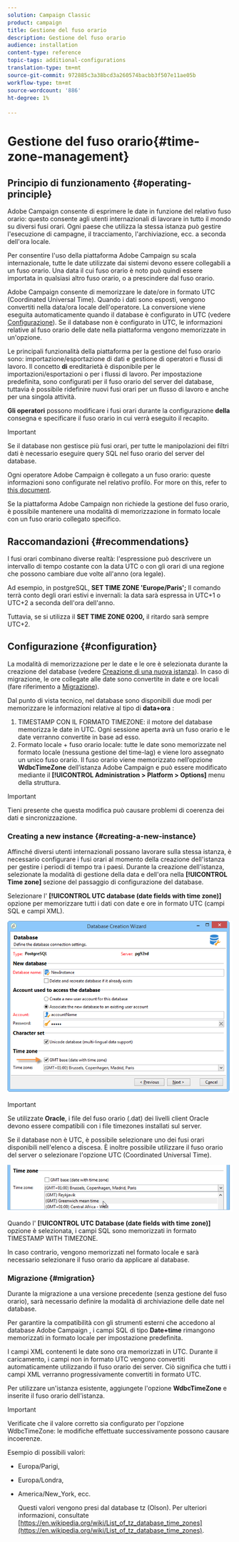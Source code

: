 ```yaml
---
solution: Campaign Classic
product: campaign
title: Gestione del fuso orario
description: Gestione del fuso orario
audience: installation
content-type: reference
topic-tags: additional-configurations
translation-type: tm+mt
source-git-commit: 972885c3a38bcd3a260574bacbb3f507e11ae05b
workflow-type: tm+mt
source-wordcount: '886'
ht-degree: 1%

---
```



# Gestione del fuso orario{#time-zone-management}

## Principio di funzionamento {#operating-principle}

 Adobe Campaign consente di esprimere le date in funzione del relativo fuso orario: questo consente agli utenti internazionali di lavorare in tutto il mondo su diversi fusi orari. Ogni paese che utilizza la stessa istanza può gestire l&#39;esecuzione di campagne, il tracciamento, l&#39;archiviazione, ecc. a seconda dell&#39;ora locale.

Per consentire l&#39;uso della piattaforma Adobe Campaign  su scala internazionale, tutte le date utilizzate dai sistemi devono essere collegabili a un fuso orario. Una data il cui fuso orario è noto può quindi essere importata in qualsiasi altro fuso orario, o a prescindere dal fuso orario.

 Adobe Campaign consente di memorizzare le date/ore in formato UTC (Coordinated Universal Time). Quando i dati sono esposti, vengono convertiti nella data/ora locale dell&#39;operatore. La conversione viene eseguita automaticamente quando il database è configurato in UTC (vedere [Configurazione](#configuration)). Se il database non è configurato in UTC, le informazioni relative al fuso orario delle date nella piattaforma vengono memorizzate in un&#39;opzione.

Le principali funzionalità della piattaforma per la gestione del fuso orario sono: importazione/esportazione di dati e gestione di operatori e flussi di lavoro. Il concetto **di** ereditarietà è disponibile per le importazioni/esportazioni o per i flussi di lavoro. Per impostazione predefinita, sono configurati per il fuso orario del server del database, tuttavia è possibile ridefinire nuovi fusi orari per un flusso di lavoro e anche per una singola attività.

**Gli operatori** possono modificare i fusi orari durante la configurazione **della** consegna e specificare il fuso orario in cui verrà eseguito il recapito.

>[!IMPORTANT]
>
>Se il database non gestisce più fusi orari, per tutte le manipolazioni dei filtri dati è necessario eseguire query SQL nel fuso orario del server del database.

Ogni operatore Adobe Campaign  è collegato a un fuso orario: queste informazioni sono configurate nel relativo profilo. For more on this, refer to [this document](../../platform/using/access-management.md).

Se la piattaforma Adobe Campaign  non richiede la gestione del fuso orario, è possibile mantenere una modalità di memorizzazione in formato locale con un fuso orario collegato specifico.

## Raccomandazioni {#recommendations}

I fusi orari combinano diverse realtà: l&#39;espressione può descrivere un intervallo di tempo costante con la data UTC o con gli orari di una regione che possono cambiare due volte all&#39;anno (ora legale).

Ad esempio, in postgreSQL, **SET TIME ZONE &#39;Europe/Paris&#39;;** Il comando terrà conto degli orari estivi e invernali: la data sarà espressa in UTC+1 o UTC+2 a seconda dell&#39;ora dell&#39;anno.

Tuttavia, se si utilizza il **SET TIME ZONE 0200,** il ritardo sarà sempre UTC+2.

## Configurazione {#configuration}

La modalità di memorizzazione per le date e le ore è selezionata durante la creazione del database (vedere [Creazione di una nuova istanza](#creating-a-new-instance)). In caso di migrazione, le ore collegate alle date sono convertite in date e ore locali (fare riferimento a [Migrazione](#migration)).

Dal punto di vista tecnico, nel database sono disponibili due modi per memorizzare le informazioni relative al tipo di **data+ora** :

1. TIMESTAMP CON IL FORMATO TIMEZONE: il motore del database memorizza le date in UTC. Ogni sessione aperta avrà un fuso orario e le date verranno convertite in base ad esso.
1. Formato locale + fuso orario locale: tutte le date sono memorizzate nel formato locale (nessuna gestione del time-lag) e viene loro assegnato un unico fuso orario. Il fuso orario viene memorizzato nell’opzione **WdbcTimeZone** dell’istanza Adobe Campaign  e può essere modificato mediante il **[!UICONTROL Administration > Platform > Options]** menu della struttura.

>[!IMPORTANT]
>
>Tieni presente che questa modifica può causare problemi di coerenza dei dati e sincronizzazione.

### Creating a new instance {#creating-a-new-instance}

Affinché diversi utenti internazionali possano lavorare sulla stessa istanza, è necessario configurare i fusi orari al momento della creazione dell&#39;istanza per gestire i periodi di tempo tra i paesi. Durante la creazione dell&#39;istanza, selezionate la modalità di gestione della data e dell&#39;ora nella **[!UICONTROL Time zone]** sezione del passaggio di configurazione del database.

Selezionare l&#39; **[!UICONTROL UTC database (date fields with time zone)]** opzione per memorizzare tutti i dati con date e ore in formato UTC (campi SQL e campi XML).

![](assets/install_wz_select_utc_option.png)

>[!IMPORTANT]
>
>Se utilizzate **Oracle**, i file del fuso orario (.dat) dei livelli client  Oracle devono essere compatibili con i file timezones installati sul server.

Se il database non è UTC, è possibile selezionare uno dei fusi orari disponibili nell&#39;elenco a discesa. È inoltre possibile utilizzare il fuso orario del server o selezionare l&#39;opzione UTC (Coordinated Universal Time).

![](assets/install_wz_unselect_utc_option.png)

Quando l&#39; **[!UICONTROL UTC Database (date fields with time zone)]** opzione è selezionata, i campi SQL sono memorizzati in formato TIMESTAMP WITH TIMEZONE.

In caso contrario, vengono memorizzati nel formato locale e sarà necessario selezionare il fuso orario da applicare al database.

### Migrazione {#migration}

Durante la migrazione a una versione precedente (senza gestione del fuso orario), sarà necessario definire la modalità di archiviazione delle date nel database.

Per garantire la compatibilità con gli strumenti esterni che accedono al database Adobe Campaign , i campi SQL di tipo **Date+time** rimangono memorizzati in formato locale per impostazione predefinita.

I campi XML contenenti le date sono ora memorizzati in UTC. Durante il caricamento, i campi non in formato UTC vengono convertiti automaticamente utilizzando il fuso orario dei server. Ciò significa che tutti i campi XML verranno progressivamente convertiti in formato UTC.

Per utilizzare un&#39;istanza esistente, aggiungete l&#39;opzione **WdbcTimeZone** e inserite il fuso orario dell&#39;istanza.

>[!IMPORTANT]
>
>Verificate che il valore corretto sia configurato per l&#39;opzione WdbcTimeZone: le modifiche effettuate successivamente possono causare incoerenze.

Esempio di possibili valori:

* Europa/Parigi,
* Europa/Londra,
* America/New_York, ecc.

   Questi valori vengono presi dal database tz (Olson). Per ulteriori informazioni, consultate [https://en.wikipedia.org/wiki/List_of_tz_database_time_zones](https://en.wikipedia.org/wiki/List_of_tz_database_time_zones).


